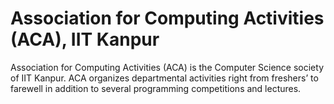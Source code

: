 # Association for Computing Activities (ACA), IIT Kanpur

Association for Computing Activities (ACA) is the Computer Science society of IIT Kanpur. ACA organizes departmental activities right from freshers’ to farewell in addition to several programming competitions and lectures.

